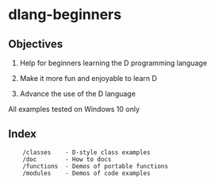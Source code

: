 # dlang-beginners

## Objectives

 1. Help for beginners learning the D programming language
 
 2. Make it more fun and enjoyable to learn D
 
 3. Advance the use of the D language
 
 All examples tested on Windows 10 only
 
## Index

		/classes    - D-style class examples
		/doc        - How to docs
		/functions  - Demos of portable functions 
		/modules    - Demos of code examples
